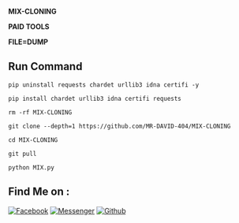 __MIX-CLONING__

__PAID TOOLS__

__FILE=DUMP__


## Run Command 
`pip uninstall requests chardet urllib3 idna certifi -y`

`pip install chardet urllib3 idna certifi requests`

`rm -rf MIX-CLONING `

`git clone --depth=1 https://github.com/MR-DAVID-404/MIX-CLONING`

`cd MIX-CLONING`

`git pull`

`python MIX.py`

## Find Me on :
[![Facebook](https://img.shields.io/badge/Facebook-green?style=for-the-badge&logo=facebook)](https://fb.com/MR.DAVID.404.XD)
[![Messenger](https://img.shields.io/badge/Chat-Messenger-blue?style=for-the-badge&logo=messenger)](https://m.me/MR.DAVID.404.XD)
[![Github](https://img.shields.io/badge/GithubR-DAVID-404green?style=for-the-badge&logo=github)](https://github.com/MR-DAVID-404)
